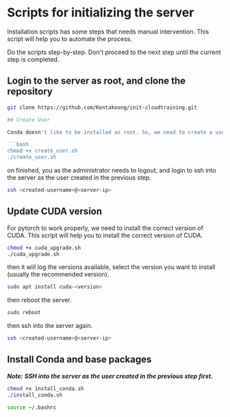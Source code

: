 # Scripts for initializing the server

Installation scripts has some steps that needs manual intervention. This script will help you to automate the process.

Do the scripts step-by-step. Don't proceed to the next step until the current step is completed.

## Login to the server as root, and clone the repository

```bash
git clone https://github.com/Kentakoong/init-cloudtraining.git

## Create User

Conda doesn't like to be installed as root. So, we need to create a user to install conda.

```bash
chmod +x create_user.sh
./create_user.sh
```

on finished, you as the administrator needs to  logout, and login to ssh into the server as the user created in the previous step.

```bash
ssh <created-username>@<server-ip>
```

## Update CUDA version

For pytorch to work properly, we need to install the correct version of CUDA. This script will help you to install the correct version of CUDA.

```bash
chmod +x cuda_upgrade.sh
./cuda_upgrade.sh
```

then it will log the versions available, select the version you want to install (usually the recommended version).

```bash
sudo apt install cuda-<version>
```

then reboot the server.

```bash
sudo reboot
```

then ssh into the server again.

```bash
ssh <created-username>@<server-ip>
```

## Install Conda and base packages

***Note: SSH into the server as the user created in the previous step first.***

```bash
chmod +x install_conda.sh
./install_conda.sh

source ~/.bashrc

```
